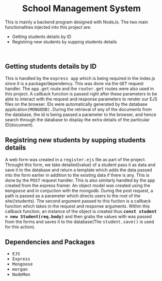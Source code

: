 <h1 align="center">School Management System</h1>
This is mainly a backend program designed with NodeJs. The two main functionalities injected into this 
project are:
<ul>
  <li>Getting students details by ID</li>
  <li>Registring new students by supping students details</li>
</ul> <br>


<h2>Getting students details by ID</h2>
This is handled by the <kbd>express app</kbd> which is being required in the index.js since it is a package/dependency.
This was done via the <kbd>GET</kbd> request handler. The <kbd>app.get</kbd> route and the <kbd>router.get</kbd> routes were also used in this project. 
A callback function is passed right after these parameters to be able to interact with the request and response parameters 
to render our EJS files on the browser. IDs were automatically generated by the database application<kbd>(MONGODB).</kbd>During the retrieval of 
any of the documents from the database, the id is being passed a parameter to the browser, and hence search through the 
database to display the extra details of the particular ID(document). <br>

<h2>Registring new students by supping students details</h2>
A web form was created in a <kbd>register.ejs</kbd> file as part of the project. Throught this form, we take detailed(value) of a student 
pass it as data and save it to the database and return a template which adds the data passed into the form earlier in addition to the 
existing data if there is any. This is done by the <kbd>POST</kbd> request handler. This is also similarly handled by the app created from the express framer.
An object model was created using the <kbd>mongoose</kbd> and in conjuction with the mongodb. During the post request, a path is passed 
as a parameter which directs users to the root of the site(/students). The second argument passed to this fuction 
is a callback function which takes in the request and response arguments. Within this callback function, an instance of the 
object is created thus <kbd><b>const student = new Student(req.body)</b></kbd> and then grabs the values with was passed from the forms 
and saves it to the database(The <kbd>student.save()</kbd> is used for this action).



<h2>Dependencies and Packages</h2>
<ul>
  <li><kbd>EJS</li>
  <li><kbd>Express</li>
  <li><kbd>Mongoose</li>
  <li><kbd>morgan</li>
  <li><kbd>NodeMon</li>
</ul>
